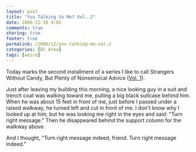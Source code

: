 ```yaml
---
layout: post
title: "You Talking to Me? Vol. 2"
date: 2006-12-18 9:02
comments: true
sharing: true
footer: true
permalink: /2006/12/you-talking-me-vol-2
categories: [DC Area]
tags: [weird]
---
```

Today marks the second installment of a series I like to call Strangers Without Candy, But Plenty of Nonsensical Advice (<a href="http://www.brockli.com/archives/2006/11/you_talking_to_me.php">Vol. 1</a>).

Just after leaving my building this morning, a nice looking guy in a suit and trench coat was walking toward me, pulling a big black suitcase behind him.  When he was about 15 feet in front of me, just before I passed under a raised walkway, he turned left and cut in front of me.  I don't know why I looked up at him, but he was looking me right in the eyes and said: "Turn right message."  Then he disappeared behind the support column for the walkway above.

And I thought, "Turn right message indeed, friend.  Turn right message indeed."
